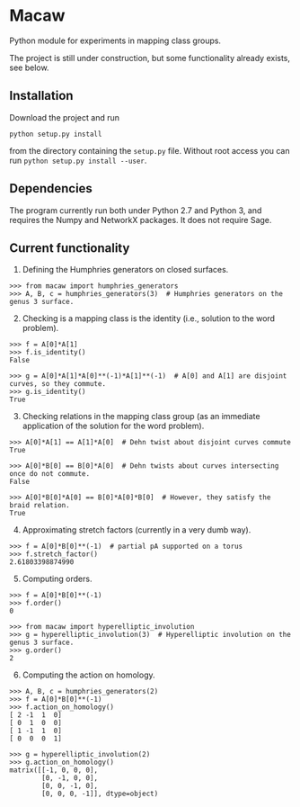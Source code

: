 # Macaw

Python module for experiments in mapping class groups.

The project is still under construction, but some functionality already
exists, see below.

## Installation

Download the project and run
```
python setup.py install
```
from the directory containing the `setup.py` file. Without root access you can run ``python setup.py install --user``.

## Dependencies

The program currently run both under Python 2.7 and Python 3, and requires the Numpy and NetworkX packages. It does not require Sage.

## Current functionality

1) Defining the Humphries generators on closed surfaces.

```
>>> from macaw import humphries_generators
>>> A, B, c = humphries_generators(3)  # Humphries generators on the genus 3 surface.
```

2) Checking is a mapping class is the identity (i.e., solution to the word problem).

```
>>> f = A[0]*A[1]
>>> f.is_identity()
False

>>> g = A[0]*A[1]*A[0]**(-1)*A[1]**(-1)  # A[0] and A[1] are disjoint curves, so they commute.
>>> g.is_identity()
True
```

3) Checking relations in the mapping class group (as an immediate application of the solution for the word problem).

```
>>> A[0]*A[1] == A[1]*A[0]  # Dehn twist about disjoint curves commute
True

>>> A[0]*B[0] == B[0]*A[0]  # Dehn twists about curves intersecting once do not commute.
False

>>> A[0]*B[0]*A[0] == B[0]*A[0]*B[0]  # However, they satisfy the braid relation.
True
```

4) Approximating stretch factors (currently in a very dumb way).

```
>>> f = A[0]*B[0]**(-1)  # partial pA supported on a torus
>>> f.stretch_factor()
2.61803398874990
```

5) Computing orders.

```
>>> f = A[0]*B[0]**(-1)
>>> f.order()
0

>>> from macaw import hyperelliptic_involution
>>> g = hyperelliptic_involution(3)  # Hyperelliptic involution on the genus 3 surface.
>>> g.order()
2
```

6. Computing the action on homology.

```
>>> A, B, c = humphries_generators(2)
>>> f = A[0]*B[0]**(-1)
>>> f.action_on_homology()
[ 2 -1  1  0]
[ 0  1  0  0]
[ 1 -1  1  0]
[ 0  0  0  1]

>>> g = hyperelliptic_involution(2)
>>> g.action_on_homology()
matrix([[-1, 0, 0, 0],
        [0, -1, 0, 0],
        [0, 0, -1, 0],
        [0, 0, 0, -1]], dtype=object)
```
